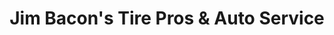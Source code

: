 ---
title: "Jim Bacon's Tire Pros & Auto Service"
url: /beaverton/jim-bacons-tire-pros-and-auto-service/
shop: tyres
---